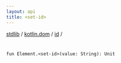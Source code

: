 ```yaml
---
layout: api
title: <set-id>
---
```

[stdlib](../../index.md) / [kotlin.dom](../index.md) / [id](index.md) / [<set-id>](_set-id_.md)

# <set-id>

```
fun Element.<set-id>(value: String): Unit
```
